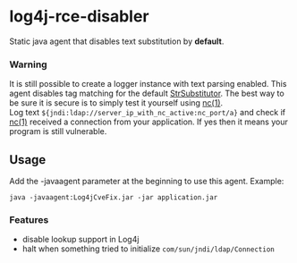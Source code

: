 # log4j-rce-disabler

Static java agent that disables text substitution by **default**.
### Warning
It is still possible to create a logger instance with text parsing enabled.
This agent disables tag matching for the default [StrSubstitutor](https://github.com/apache/logging-log4j2/blob/44569090f1cf1e92c711fb96dfd18cd7dccc72ea/log4j-core/src/main/java/org/apache/logging/log4j/core/lookup/StrSubstitutor.java#L151).
The best way to be sure it is secure is to simply test it yourself using [nc(1)](https://man.openbsd.org/nc.1). \
Log text ``${jndi:ldap://server_ip_with_nc_active:nc_port/a}`` and check if [nc(1)](https://man.openbsd.org/nc.1) received a connection from your application.
If yes then it means your program is still vulnerable.

## Usage
Add the -javaagent parameter at the beginning to use this agent.
Example:
```
java -javaagent:Log4jCveFix.jar -jar application.jar
```
### Features
- disable lookup support in Log4j 
- halt when something tried to initialize `com/sun/jndi/ldap/Connection`
